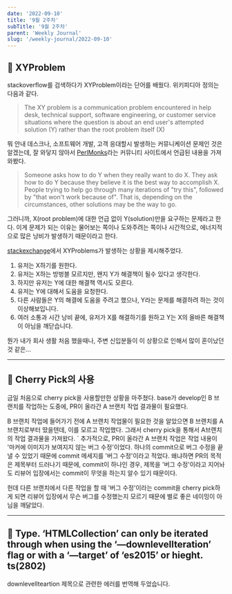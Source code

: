 ```yaml
---
date: '2022-09-10'
title: '9월 2주차'
subTitle: '9월 2주차'
parent: 'Weekly Journal'
slug: '/weekly-journal/2022-09-10'
---
```


## 📌 **XYProblem**

stackoverflow를 검색하다가 XYProblem이라는 단어를 배웠다. 위키피디아 정의는 다음과 같다.

> The XY problem is a communication problem encountered in help desk, technical support, software engineering, or customer service situations where the question is about an end user's attempted solution (Y) rather than the root problem itself (X)

뭐 안내 데스크나, 소프트웨어 개발, 고객 응대할시 발생하는 커뮤니케이션 문제인 것은 알겠는데, 잘 와닿지 않아서 [PerlMonks](https://www.perlmonks.org/?node_id=327963)라는 커뮤니티 사이트에서 언급된 내용을 가져와봤다.

> Someone asks how to do Y when they really want to do X. They ask how to do Y because they believe it is the best way to accomplish X. People trying to help go through many iterations of "try this", followed by "that won't work because of". That is, depending on the circumstances, other solutions may be the way to go.

그러니까, X(root problem)에 대한 언급 없이 Y(solution)만을 요구하는 문제라고 한다. 이게 문제가 되는 이유는 물어보는 쪽이나 도와주려는 쪽이나 시간적으로, 에너지적으로 많은 낭비가 발생하기 때문이라고 한다.

[stackexchange](https://meta.stackexchange.com/questions/66377/what-is-the-xy-problem)에서 XYProblems가 발생하는 상황을 제시해주었다.

1. 유저는 X하기를 원한다.
2. 유저는 X하는 방벙블 모르지만, 왠지 Y가 해결책이 될수 있다고 생각한다.
3. 하지만 유저는 Y에 대한 해결책 역시도 모른다.
4. 유저는 Y에 대해서 도움을 요청한다.
5. 다른 사람들은 Y의 해결에 도움을 주려고 했으나, Y라는 문제를 해결하려 하는 것이 이상해보입니다.
6. 여러 소통과 시간 낭비 끝에, 유저가 X를 해결하기를 원하고 Y는 X의 올바른 해결책이 아님을 깨닫습니다.

뭔가 내가 회사 생활 처음 했을때나, 주변 신입분들이 이 상황으로 인해서 많이 혼이났던 것 같은...

---

## 📌 **Cherry Pick의 사용**

금일 처음으로 cherry pick을 사용할만한 상황을 마주쳤다. base가 develop인 B 브랜치를 작업하는 도중에, PR이 올라간 A 브랜치 작업 결과물이 필요했다.

B 브랜치 작업에 들어가기 전에 A 브랜치 작업물이 필요한 것을 알았으면 B 브랜치를 A 브랜치로부터 땄을텐데, 이를 모르고 작업했다. 그래서 cherry pick을 통해서 A브랜치의 작업 결과물을 가져왔다.
`
추가적으로, PR이 올라간 A 브랜치 작업은 작업 내용이 '마커에 이미지가 보여지지 않는 버그 수정'이었다. 하나의 commit으로 버그 수정을 끝낼 수 있었기 때문에 commit 메세지를 '버그 수정'이라고 적었다. 왜냐하면 PR의 목적은 제목부터 드러나기 때문에, commit이 하나인 경우, 제목을 '버그 수정'이라고 지어놔도 리뷰어 입장에서는 commit이 무엇을 하는지 알수 있기 때문이다.

헌데 다른 브랜치에서 다른 작업을 할 때 '버그 수정'이라는 commit을 cherry pick하게 되면 리뷰어 입장에서 무슨 버그를 수정했는지 모르기 때문에 별로 좋은 네이밍이 아님을 깨달았다.

---

## 📌 **Type. ‘HTMLCollection’ can only be iterated through when using the ‘—downlevelIteration’ flag or with a ‘—target’ of ‘es2015’ or hieght. ts(2802)**

downlevelIteartion 제목으로 관련한 에러를 번역해 두었습니다.

